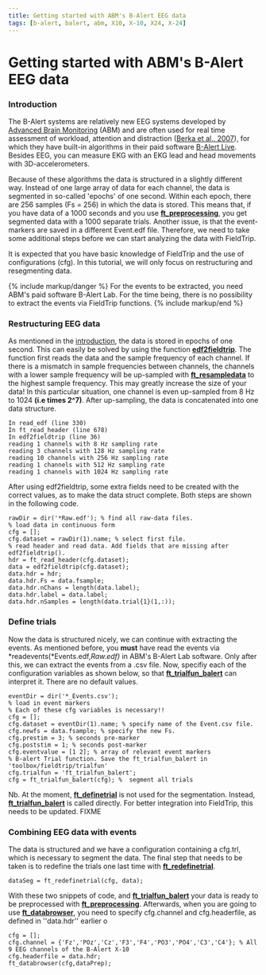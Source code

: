 ```yaml
---
title: Getting started with ABM's B-Alert EEG data
tags: [b-alert, balert, abm, X10, X-10, X24, X-24]
---
```


# Getting started with ABM's B-Alert EEG data

### Introduction

The B-Alert systems are relatively new EEG systems developed by [Advanced Brain Monitoring](http://www.advancedbrainmonitoring.com/) (ABM) and are often used for real time assessment of workload, attention and distraction ([Berka et al., 2007](http://www.ingentaconnect.com/content/asma/asem/2007/00000078/A00105s1/art00032)), for which they have built-in algorithms in their paid software [B-Alert Live](http://www.advancedbrainmonitoring.com/b-alert-live/). Besides EEG, you can measure EKG with an EKG lead and head movements with 3D-accelerometers.

Because of these algorithms the data is structured in a slightly different way. Instead of one large array of data for each channel, the data is segmented in so-called 'epochs' of one second. Within each epoch, there are 256 samples (Fs = 256) in which the data is stored. This means that, if you have data of a 1000 seconds and you use **[ft_preprocessing](/reference/ft_preprocessing)**, you get segmented data with a 1000 separate trials. Another issue, is that the event-markers are saved in a different Event.edf file. Therefore, we need to take some additional steps before we can start analyzing the data with FieldTrip.

It is expected that you have basic knowledge of FieldTrip and the use of configurations (cfg). In this tutorial, we will only focus on restructuring and resegmenting data.

{% include markup/danger %}
For the events to be extracted, you need ABM's paid software B-Alert Lab. For the time being, there is no possibility to extract the events via FieldTrip functions.
{% include markup/end %}

### Restructuring EEG data

As mentioned in the [introduction](#introduction), the data is stored in epochs of one second. This can easily be solved by using the function **[edf2fieldtrip](/reference/edf2fieldtrip)**. The function first reads the data and the sample frequency of each channel. If there is a mismatch in sample frequencies between channels, the channels with a lower sample frequency will be up-sampled with **[ft_resampledata](/reference/ft_resampledata)** to the highest sample frequency. This may greatly increase the size of your data! In this particular situation, one channel is even up-sampled from 8 Hz to 1024 **(i.e times 2^7)**. After up-sampling, the data is concatenated into one data structure.

    In read_edf (line 330)
    In ft_read_header (line 678)
    In edf2fieldtrip (line 36)
    reading 1 channels with 8 Hz sampling rate
    reading 3 channels with 128 Hz sampling rate
    reading 10 channels with 256 Hz sampling rate
    reading 1 channels with 512 Hz sampling rate
    reading 1 channels with 1024 Hz sampling rate

After using edf2fieldtrip, some extra fields need to be created with the correct values, as to make the data struct complete. Both steps are shown in the following code.

    rawDir = dir('*Raw.edf'); % find all raw-data files.
    % load data in continuous form
    cfg = [];
    cfg.dataset = rawDir(1).name; % select first file.
    % read header and read data. Add fields that are missing after edf2fieldtrip().
    hdr = ft_read_header(cfg.dataset);
    data = edf2fieldtrip(cfg.dataset);
    data.hdr = hdr;
    data.hdr.Fs = data.fsample;
    data.hdr.nChans = length(data.label);
    data.hdr.label = data.label;
    data.hdr.nSamples = length(data.trial{1}(1,:));

### Define trials

Now the data is structured nicely, we can continue with extracting the events. As mentioned before, you **must** have read the events via *readevents(*Events.edf,*Raw.edf)* in ABM's B-Alert Lab software. Only after this, we can extract the events from a .csv file. Now, specifiy each of the configuration variables as shown below, so that **[ft_trialfun_balert](/reference/ft_trialfun_balert)** can interpret it. There are no default values.

    eventDir = dir('*_Events.csv');
    % load in event markers
    % Each of these cfg variables is necessary!!
    cfg = [];
    cfg.dataset = eventDir(1).name; % specify name of the Event.csv file.
    cfg.newfs = data.fsample; % specify the new Fs.
    cfg.prestim = 3; % seconds pre-marker
    cfg.poststim = 1; % seconds post-marker
    cfg.eventvalue = [1 2]; % array of relevant event markers
    % B-alert Trial function. Save the ft_trialfun_balert in 'toolbox/fieldtrip/trialfun'
    cfg.trialfun = 'ft_trialfun_balert';
    cfg = ft_trialfun_balert(cfg); %  segment all trials

Nb. At the moment, **[ft_definetrial](/reference/ft_definetrial)** is not used for the segmentation. Instead, **[ft_trialfun_balert](/reference/ft_trialfun_balert)** is called directly. For better integration into FieldTrip, this needs to be updated. FIXME
### Combining EEG data with events

The data is structured and we have a configuration containing a cfg.trl, which is necessary to segment the data. The final step that needs to be taken is to redefine the trials one last time with **[ft_redefinetrial](/reference/ft_redefinetrial)**.

    dataSeg = ft_redefinetrial(cfg, data);

With these two snippets of code, and **[ft_trialfun_balert](/reference/ft_trialfun_balert)** your data is ready to be preprocessed with **[ft_preprocessing](/reference/ft_preprocessing)**. Afterwards, when you are going to use **[ft_databrowser](/reference/ft_databrowser)**, you need to specify cfg.channel and cfg.headerfile, as defined in ''data.hdr'' earlier o

    cfg = [];
    cfg.channel = {'Fz','POz','Cz','F3','F4','PO3','PO4','C3','C4'}; % All 9 EEG channels of the B-Alert X-10
    cfg.headerfile = data.hdr;
    ft_databrowser(cfg,dataPrep);
